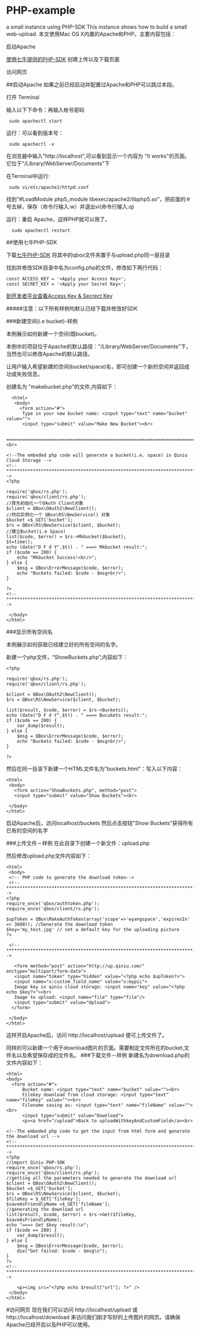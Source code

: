 PHP-example
===========

a small instance using PHP-SDK
This instance shows how to build a small web-upload.
本文使用Mac OS X内置的Apache和PHP。主要内容包括：

启动Apache

[使用七牛提供的PHP-SDK](https://github.com/qiniu/php5.3-sdk) 创建上传以及下载页面

访问网页

##启动Apache
如果之前已经启动并配置过Apache和PHP可以跳过本段。

打开 Terminal

输入以下下命令：再输入帐号密码
  
     sudo apachectl start
     
运行：可以看到版本号：

     sudo apachectl -v
     
在浏览器中输入"http://localhost",可以看到显示一个内容为 "It works"的页面。 它位于"/Library/WebServer/Documents"下

在Terminal中运行:

     sudo vi/etc/apache2/httpd.conf
     
找到"#LoadModule php5_module libexec/apache2/libphp5.so"，把前面的＃号去掉，保存（命令行输入:w）并退出vi(命令行输入:q)

运行：重启 Apache，这样PHP就可以用了。

      sudo apachectl restart
      
##使用七牛PHP-SDK

下载[七牛PHP-SDK](https://github.com/qiniu/php5.3-sdk)
将其中的qbox文件夹置于与upload.php同一层目录

找到并修改SDK目录中名为config.php的文件，修改如下两行代码：
      
    const ACCESS_KEY = '<Apply your Access Key>';
    const SECRET_KEY = '<Apply your Secret Key>';
    
[到开发者平台查看Access Key & Secrect Key](https://dev.qiniutek.com/account/keys)
    
#####注意：以下所有样例均默认已经下载并修改好SDK

###新建空间(i.e bucket)-样例

本例展示如何新建一个空间(既bucket)。


本例中的项目位于Apache的默认路径："/Library/WebServer/Documents"下，当然也可以修改Apache的默认路径。

让用户输入希望新建的空间(bucket/space)名，即可创建一个新的空间并返回成功或失败信息。


创建名为 "makebucket.php"的文件,内容如下：
	
  
      <html>
	   <body>
	     <form action="#">
	  	  Type in your new bucket name: <input type="text" name="bucket" value="">
	      <input type="submit" value="Make New Bucket"><br>
	
	      =====================================================================================<br>
	
	<!--The embeded php code will generate a bucket(i.e. space) in Qiniu Cloud Storage -->
	<!-- ************************************************************************************-->  
	<?php 
	
	require('qbox/rs.php');
	require('qbox/client/rs.php');
	//首先初始化一个OAuth Client对象
	$client = QBox\OAuth2\NewClient();
	//然后实例化一个 QBox\RS\NewService() 对象
	$bucket =$_GET['bucket'];
	$rs = QBox\RS\NewService($client, $bucket);
	//建立Bucket(i.e Space)
	list($code, $error) = $rs->Mkbucket($bucket); 
	$t=time();
	echo (date("D F d Y",$t)) . " ===> Mkbucket result:";
	if ($code == 200) {
	    echo "Mkbucket Success!<br/>";
	} else {
	    $msg = QBox\ErrorMessage($code, $error);
	    echo "Buckets failed: $code - $msg<br/>";  
	} 
	
	?>
	<!-- ************************************************************************************-->   
	
	 </body>
	</html>
	
	
###显示所有空间名

本例展示如何获取已经建立好的所有空间的名字。

新建一个php文件，“ShowBuckets.php”,内容如下：

	<?php 
	
	require('qbox/rs.php');
	require('qbox/client/rs.php');
	
	$client = QBox\OAuth2\NewClient();
	$rs = QBox\RS\NewService($client, $bucket);
	
	list($result, $code, $error) = $rs->Buckets();
	echo (date("D F d Y",$t)) . " ===> Bucukets result:";
	if ($code == 200) {
	    var_dump($result);
	} else {
	    $msg = QBox\ErrorMessage($code, $error);
	    echo "Buckets failed: $code - $msg<br/>";  
	}
	
	?>
	
然后在同一目录下新建一个HTML文件名为"buckets.html"：写入以下内容：

    <html>
     <body>
       <form action="ShowBuckets.php", method="post">
       <input type="submit" value="Show Buckets"><br>

     </body>
    </html>
    
启动Apache后，访问localhost/buckets 然后点击按钮"Show Buckets"获得所有已有的空间的名字
	

###上传文件－样例
在此目录下创建一个新文件：upload.php


然后修改upload.php文件内容如下：

	<html>
	 <body>
	 <!-- PHP code to generate the download token-->
	 <!--**********************************************************************-->
	<?php
	require_once('qbox/authtoken.php');
	require_once('qbox/client/rs.php');
	
	$upToken = QBox\MakeAuthToken(array('scope'=>'wyangspace','expiresIn' => 3600)); //Generate the download token
	$key='my_test.jpg' // set a default key for the uploading picture
	?>
	
	 <!--**********************************************************************-->
	
	   <form method="post" action="http://up.qiniu.com/" enctype="multipart/form-data">
	   <input name="token" type="hidden" value="<?php echo $upToken?>">
	   <input name="x:custom_field_name" value="x:mypic">
	   Image key in qiniu cloud storage: <input name="key" value="<?php echo $key?>"><br>
	   Image to upload: <input name="file" type="file"/>
	   <input type="submit" value="Upload">
	  </form>
	
	 </body>
	</html>
这样开启Apache后，访问 http://localhost/upload 便可上传文件了。

同样的可以新建一个用于download图片的页面。需要制定文件所在的bucket,文件名以及希望保存成的文件名。
###下载文件－样例
新建名为download.php的文件内容如下：


	<html>
	<body>
	  <form action="#">
	  	  Bucket name: <input type="text" name="bucket" value=""><br> 
	      Filekey download from cloud storage: <input type="text" name="fileKey" value=""><br>
	      Filename saving as: <input type="text" name="fileName" value=""><br>
	      <input type="submit" value="Download">
	      <p><a href="/upload">Back to uploadWithkeyAndCustomField</a><br>
	      
	<!--The embeded php code to get the input from html form and generate the download url -->
	<!-- ************************************************************************************-->  
	<?php 
	//import Qiniu PHP-SDK
	require_once('qbox/rs.php');
	require_once('qbox/client/rs.php');
	//getting all the parameters needed to generate the download url
	$client = QBox\OAuth2\NewClient();
	$bucket =$_GET['bucket'];
	$rs = QBox\RS\NewService($client, $bucket);
	$fileKey = $_GET['fileKey'];
	$saveAsFriendlyName =$_GET['fileName'];
	//generating the download url
	list($result, $code, $error) = $rs->Get($fileKey, $saveAsFriendlyName);
	echo "===> Get $key result:\n";
	if ($code == 200) {
	    var_dump($result);
	} else {
	    $msg = QBox\ErrorMessage($code, $error);
	    die("Get failed: $code - $msg\n");
	}
	?>
	<!-- ************************************************************************************-->  
	 
	    <p><img src="<?php echo $result["url"]; ?>" />
	 </body>
	</html>
	
	
#访问网页
现在我们可以访问 http://localhost/upload 或 http://localhost/download 来访问我们刚才写好的上传图片的网页。请确保Apache已经开启以及PHP可以使用。